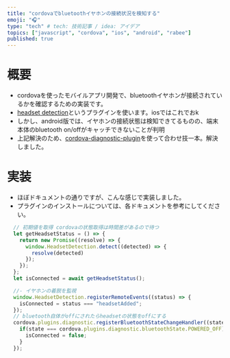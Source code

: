 ```yaml
---
title: "cordovaでbluetoothイヤホンの接続状況を検知する"
emoji: "🎧"
type: "tech" # tech: 技術記事 / idea: アイデア
topics: ["javascript", "cordova", "ios", "android", "rabee"]
published: true
---
```



# 概要
- cordovaを使ったモバイルアプリ開発で、bluetoothイヤホンが接続されているかを確認するための実装です。
- [headset detection](https://github.com/juliusav/HeadsetDetection-PhoneGap-Plugin)というプラグインを使います。iosではこれでおk
- しかし、android版では、イヤホンの接続状態は検知できてるものの、端末本体のbluetooth on/offがキャッチできないことが判明
- 上記解決のため、[cordova-diagnostic-plugin](https://github.com/dpa99c/cordova-diagnostic-plugin#registerbluetoothstatechangehandler)を使って合わせ技一本。解決しました。

# 実装
- ほぼドキュメントの通りですが、こんな感じで実装しました。
- プラグインのインストールについては、各ドキュメントを参考にしてください。

```js
  // 初期値を取得 cordovaの状態取得は時間差があるので待つ
  let getHeadsetStatus = () => {
    return new Promise((resolve) => {
      window.HeadsetDetection.detect((detected) => {
        resolve(detected)
      });
    });
  };
  let isConnected = await getHeadsetStatus();

  //- イヤホンの着脱を監視
  window.HeadsetDetection.registerRemoteEvents((status) => {
    isConnected = status === "headsetAdded";
  });
  // bluetooth自体がoffにされたらheadsetの状態をoffにする
  cordova.plugins.diagnostic.registerBluetoothStateChangeHandler((state) => {
    if(state === cordova.plugins.diagnostic.bluetoothState.POWERED_OFF){
      isConnected = false;
    }
  });
```